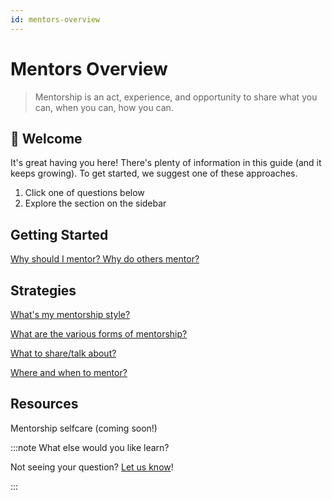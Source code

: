 ```yaml
---
id: mentors-overview
---
```


# Mentors Overview

> Mentorship is an act, experience, and opportunity to share what you can, when you can, how you can.

## 🎉 Welcome

It's great having you here! There's plenty of information in this guide (and it keeps growing). To get started, we suggest one of these approaches.

1. Click one of questions below
2. Explore the section on the sidebar

## Getting Started

[Why should I mentor? Why do others mentor?](what-why-mentorship.md)

## Strategies

[What's my mentorship style?](mentorship-styles.md)

[What are the various forms of mentorship?](mentorship-forms.md)

[What to share/talk about?](mentors-what-to-share.md)

[Where and when to mentor?](mentors-when-where-to-mentor.md)

## Resources

Mentorship selfcare (coming soon!)

:::note What else would you like learn?

Not seeing your question? [Let us know](contributing.md)!

:::
